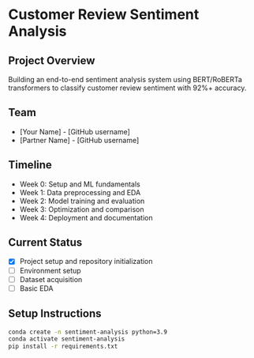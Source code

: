 # Customer Review Sentiment Analysis

## Project Overview
Building an end-to-end sentiment analysis system using BERT/RoBERTa transformers to classify customer review sentiment with 92%+ accuracy.

## Team
- [Your Name] - [GitHub username]
- [Partner Name] - [GitHub username]

## Timeline
- Week 0: Setup and ML fundamentals
- Week 1: Data preprocessing and EDA
- Week 2: Model training and evaluation
- Week 3: Optimization and comparison
- Week 4: Deployment and documentation

## Current Status
- [x] Project setup and repository initialization
- [ ] Environment setup
- [ ] Dataset acquisition
- [ ] Basic EDA

## Setup Instructions
```bash
conda create -n sentiment-analysis python=3.9
conda activate sentiment-analysis
pip install -r requirements.txt
